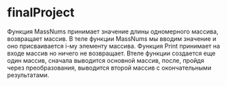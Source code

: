 # finalProject

Функция MassNums принимает значение длины одномерного массива, возвращает массив.
    В теле функции MassNums мы вводим значение и оно присваивается i-му элементу массива.
Функция Print принимает на входе массив но ничего не возвращает.
    Втеле функции создается еще один массив, сначала выводится основной массив, после, пройдя через 
    преобразования, выводится второй массив с окончательными результатами.    